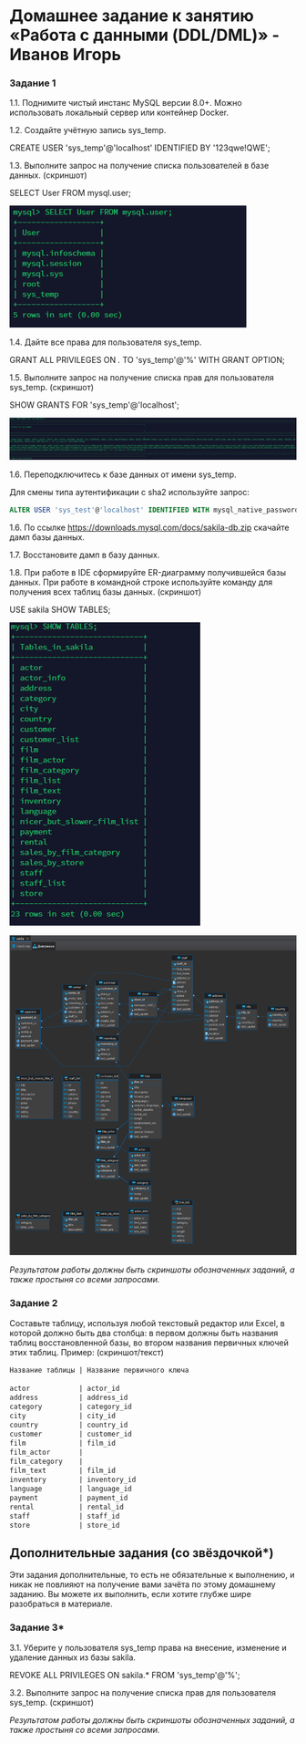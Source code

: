 # Домашнее задание к занятию «Работа с данными (DDL/DML)» - Иванов Игорь

### Задание 1
1.1. Поднимите чистый инстанс MySQL версии 8.0+. Можно использовать локальный сервер или контейнер Docker.

1.2. Создайте учётную запись sys_temp. 

CREATE USER 'sys_temp'@'localhost' IDENTIFIED BY '123qwe!QWE';

1.3. Выполните запрос на получение списка пользователей в базе данных. (скриншот)

SELECT User FROM mysql.user;

![mysql](https://github.com/gaming4funNel/sdb-homework-12-02/blob/main/img/mysql1.png)

1.4. Дайте все права для пользователя sys_temp. 

GRANT ALL PRIVILEGES ON *.* TO 'sys_temp'@'%' WITH GRANT OPTION;

1.5. Выполните запрос на получение списка прав для пользователя sys_temp. (скриншот)

SHOW GRANTS FOR 'sys_temp'@'localhost';

![mysql](https://github.com/gaming4funNel/sdb-homework-12-02/blob/main/img/mysql2.png)

1.6. Переподключитесь к базе данных от имени sys_temp.

Для смены типа аутентификации с sha2 используйте запрос: 
```sql
ALTER USER 'sys_test'@'localhost' IDENTIFIED WITH mysql_native_password BY 'password';
```
1.6. По ссылке https://downloads.mysql.com/docs/sakila-db.zip скачайте дамп базы данных.

1.7. Восстановите дамп в базу данных.

1.8. При работе в IDE сформируйте ER-диаграмму получившейся базы данных. При работе в командной строке используйте команду для получения всех таблиц базы данных. (скриншот)

USE sakila
SHOW TABLES;

![mysql](https://github.com/gaming4funNel/sdb-homework-12-02/blob/main/img/mysql4.png)

![mysql](https://github.com/gaming4funNel/sdb-homework-12-02/blob/main/img/mysql3.png)

*Результатом работы должны быть скриншоты обозначенных заданий, а также простыня со всеми запросами.*


### Задание 2
Составьте таблицу, используя любой текстовый редактор или Excel, в которой должно быть два столбца: в первом должны быть названия таблиц восстановленной базы, во втором названия первичных ключей этих таблиц. Пример: (скриншот/текст)
```
Название таблицы | Название первичного ключа

actor            | actor_id
address          | address_id
category         | category_id
city             | city_id
country          | country_id
customer         | customer_id
film             | film_id
film_actor       | 
film_category    |
film_text        | film_id
inventory        | inventory_id
language         | language_id
payment          | payment_id
rental           | rental_id
staff            | staff_id
store            | store_id

```


## Дополнительные задания (со звёздочкой*)
Эти задания дополнительные, то есть не обязательные к выполнению, и никак не повлияют на получение вами зачёта по этому домашнему заданию. Вы можете их выполнить, если хотите глубже шире разобраться в материале.

### Задание 3*
3.1. Уберите у пользователя sys_temp права на внесение, изменение и удаление данных из базы sakila.

REVOKE ALL PRIVILEGES ON sakila.* FROM 'sys_temp'@'%';

3.2. Выполните запрос на получение списка прав для пользователя sys_temp. (скриншот)

*Результатом работы должны быть скриншоты обозначенных заданий, а также простыня со всеми запросами.*
